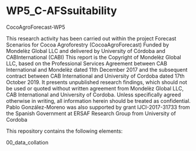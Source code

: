 # WP5_C-AFSsuitability
CocoAgroForecast-WP5

This research activity has been carried out within the project
Forecast Scenarios for Cocoa Agroforestry (CocoaAgroForecast)
Funded by Mondelèz Global LLC and delivered by University of Córdoba and CABInternational (CABI)
This report is the Copyright of Mondelèz Global LLC, based on the Professional Services Agreement between CAB International and Mondelèz dated 11th December 2017 and the subsequent contract between CAB International and University of Cordoba dated 17th October 2019. It presents unpublished research findings, which should not be used or quoted without written agreement from Mondelèz Global LLC, CAB International and University of Cordoba. Unless specifically agreed otherwise in writing, all information herein should be treated as confidential.
Pablo González-Moreno was also supported by grant IJCI-2017-31733 from the Spanish Government at ERSAF Research Group from University of Cordoba

This repository contains the following elements:

00_data_collation
